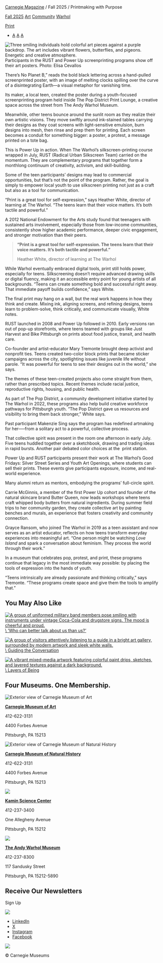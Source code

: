 [Carnegie Magazine](https://carnegiemuseums.org/carnegie-magazine/) / Fall 2025 / Printmaking with Purpose

[Fall 2025](https://carnegiemuseums.org/category/carnegie-magazine/fall-205/) [Art](https://carnegiemuseums.org/tag/art/) [Community](https://carnegiemuseums.org/tag/community/) [Warhol](https://carnegiemuseums.org/tag/warhol/)

[Print](https://carnegiemuseums.org/carnegie-magazine/fall-205/printmaking-with-purpose/)

- [A](https://carnegiemuseums.org/carnegie-magazine/fall-205/printmaking-with-purpose/# "Decrease font size") [A](https://carnegiemuseums.org/carnegie-magazine/fall-205/printmaking-with-purpose/# "Reset font size") [A](https://carnegiemuseums.org/carnegie-magazine/fall-205/printmaking-with-purpose/# "Increase font size")

![Three smiling individuals hold colorful art pieces against a purple backdrop. The art includes vibrant flowers, butterflies, and pigeons. Energetic and creative atmosphere.](https://carnegiemuseums.org/wp-content/uploads/fall25-art-ideas-hero-1628x800.jpg)Participants in the RUST and Power Up screenprinting programs show off their art posters. Photo: Elisa Cevallos

There’s No Planet B,” reads the bold black lettering across a hand-pulled screenprinted poster, with an image of melting clocks spilling over the curve of a disintegrating Earth—a visual metaphor for vanishing time.

Its maker, a local teen, created the poster during a youth-focused screenprinting program held inside The Pop District Print Lounge, a creative space across the street from The Andy Warhol Museum.

Meanwhile, other teens bounce around the sunlit room as they realize their own artistic visions. They move swiftly around ink-stained tables carrying their designs as they coat screens with light-sensitive emulsion, burn designs into mesh, then rinse and prep them for printing. Each screen becomes a conduit for something bigger: a poster, a protest, a message printed on a tote bag.

This is Power Up in action. When The Warhol’s silkscreen-printing course wrapped in July, RUST (Radical Urban Silkscreen Team) carried on the momentum. They are complementary programs that together form a monthlong continuum of creativity, activism, and skill-building.

Some of the teen participants’ designs may lead to commercial opportunities, but that’s not the point of the program. Rather, the goal is simply to empower local youth to use silkscreen printing not just as a craft but also as a tool for communication.

“Print is a great tool for self-expression,” says Heather White, director of learning at The Warhol. “The teens learn that their voice matters. It’s both tactile and powerful.”

A 2012 National Endowment for the Arts study found that teenagers with sustained arts involvement, especially those from low-income communities, consistently show higher academic performance, deeper civic engagement, and stronger motivation than their peers.

> **“Print is a great tool for self-expression. The teens learn that their voice matters. It’s both tactile and powerful.”**
>
> Heather White, director of learning at The Warhol

While Warhol eventually embraced digital tools, print still holds power, especially for teens. Silkscreening doesn’t require advanced drawing skills or digital fluency, making it an accessible entry point for young artists of all backgrounds. “Teens can create something bold and successful right away. That immediate payoff builds confidence,” says White.

The final print may hang on a wall, but the real work happens in how they think and create. Mixing ink, aligning screens, and refining designs, teens learn to problem-solve, think critically, and communicate visually, White notes.

RUST launched in 2008 and Power Up followed in 2010. Early versions ran out of pop-up storefronts, where teens teamed with groups like Just Harvest and Bike Pittsburgh on prints about food justice, transit, and health care.

Co-founder and artist-educator Mary Tremonte brought deep activist and nonprofit ties. Teens created two-color block prints that became sticker campaigns across the city, spotlighting issues like juvenile life without parole. “It was powerful for teens to see their designs out in the world,” she says.

The themes of these teen-created projects also come straight from them, rather than prescribed topics. Recent themes include racial justice, reproductive rights, housing, and public health.

As part of The Pop District, a community development initiative started by The Warhol in 2022, these programs also help build creative workforce pathways for Pittsburgh youth. “The Pop District gave us resources and visibility to bring them back stronger,” White says.

Past participant Makenzie Sing says the program has redefined artmaking for her–—from a solitary act to a powerful, collective process.

That collective spirit was present in the room one afternoon in early July. Five teens huddled together over a sketchbook, drawing and trading ideas in rapid bursts. Another pair debated color choices at the  print station.

Power Up and RUST participants present their work at The Warhol’s Good Fridays: Silver Street Series and Youth Art Openings, where students can sell their prints. These events give participants exposure, income, and real-world experience.

Many alumni return as mentors, embodying the programs’ full-circle spirit.

Carrie McGinnis, a member of the first Power Up cohort and founder of the natural skincare brand Butter Queen, now leads workshops where teens craft whipped body butters from natural ingredients. During summer field trips to her community garden, they create collective art by painting benches and murals, an experience that fosters creativity and community connection.

Grayce Ransom, who joined The Warhol in 2019 as a teen assistant and now serves as an artist educator, reflects on how teens transform everyday experiences into meaningful art. “One person might be watching _Love Island_ and spark a conversation about feminism. They process the world through their work.”

In a museum that celebrates pop, protest, and print, these programs continue that legacy in the most immediate way possible: by placing the tools of expression into the hands of youth.

“Teens intrinsically are already passionate and thinking critically,” says Tremonte. “These programs create space and give them the tools to amplify that.”

## You May Also Like

[![A group of uniformed military band members pose smiling with instruments under vintage Coca-Cola and drugstore signs. The mood is cheerful and proud.](https://carnegiemuseums.org/wp-content/uploads/fall25-black-photojournalist-hero-430x260.jpg)\\
‘Who can better talk about us than us?’](https://carnegiemuseums.org/carnegie-magazine/fall-205/who-can-better-talk-about-us-than-us/)

[![A group of visitors attentively listening to a guide in a bright art gallery, surrounded by modern artwork and sleek white walls.](https://carnegiemuseums.org/wp-content/uploads/sum25-docent-hero-430x260.jpg)\\
Guiding the Conversation](https://carnegiemuseums.org/carnegie-magazine/summer-2025/guiding-the-conversation/)

[![A vibrant mixed-media artwork featuring colorful paint drips, sketches, and layered textures against a dark background.](https://carnegiemuseums.org/wp-content/uploads/spring25-saunders-hero-430x260.jpg)\\
Layers of Being](https://carnegiemuseums.org/uncategorized/layers-of-being/)

## Four Museums. One Membership.

![Exterior view of Carnegie Museum of Art](https://carnegiemuseums.org/wp-content/uploads/footer-cma.jpg)

**[Carnegie Museum of Art](http://cmoa.org/)**

412-622-3131

4400 Forbes Avenue

Pittsburgh, PA 15213

![Exterior view of Carnegie Museum of Natural History](https://carnegiemuseums.org/wp-content/uploads/footer-cmnh.jpg)

**[Carnegie Museum of Natural History](http://carnegiemnh.org/)**

412-622-3131

4400 Forbes Avenue

Pittsburgh, PA 15213

![](https://carnegiemuseums.org/wp-content/uploads/new-footer-ksc.jpg)

**[Kamin Science Center](https://kaminsciencecenter.org/)**

412-237-3400

One Allegheny Avenue

Pittsburgh, PA 15212

[![](https://carnegiemuseums.org/wp-content/uploads/andy-warhol-museum-rev.webp)](http://warhol.org/)

**[The Andy Warhol Museum](http://warhol.org/)**

412-237-8300

117 Sandusky Street

Pittsburgh, PA 15212-5890

## Receive Our Newsletters

Sign Up

![](https://carnegiemuseums.org/wp-content/uploads/carnegie-logo-white.svg)

- [LinkedIn](https://www.linkedin.com/company/carnegie-museums-of-pittsburgh/)
- [X](https://twitter.com/CarnegieMembers/)
- [Instagram](https://www.instagram.com/carnegiemuseums/)
- [Facebook](https://www.facebook.com/CarnegieMembers/)

[![](https://carnegiemuseums.org/wp-content/uploads/RAD-Primary-Logo.svg)](https://www.radworkshere.org/)

© Carnegie Museums
